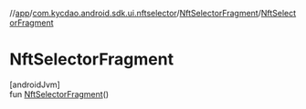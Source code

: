 //[app](../../../index.md)/[com.kycdao.android.sdk.ui.nftselector](../index.md)/[NftSelectorFragment](index.md)/[NftSelectorFragment](-nft-selector-fragment.md)

# NftSelectorFragment

[androidJvm]\
fun [NftSelectorFragment](-nft-selector-fragment.md)()
